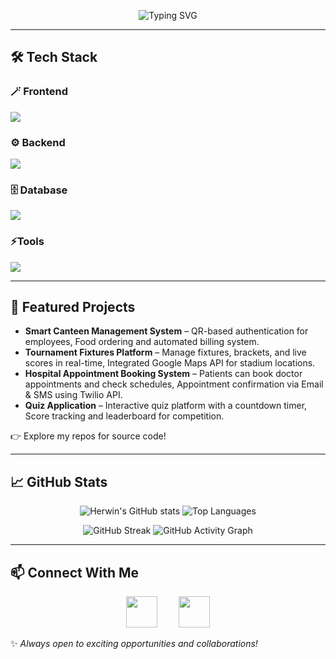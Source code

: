 <p align="center">
  <img src="https://readme-typing-svg.herokuapp.com?font=Fira+Code&weight=600&size=28&pause=1000&color=00C4FF&center=true&vCenter=true&width=700&lines=Hi+there+👋+I'm+Herwin+Stenil+E!;Python+%26+Django+Full-Stack+Developer;Always+Learning+New+Technologies+🚀" alt="Typing SVG" />
</p>

---

## 🛠 Tech Stack  

### 🪄 Frontend  
<p>
  <img src="https://skillicons.dev/icons?i=html,css,js,bootstrap" />
</p>

### ⚙️ Backend  
<p>
  <img src="https://skillicons.dev/icons?i=python,django,flask" />
</p>

### 🗄️ Database  
<p>
  <img src="https://skillicons.dev/icons?i=sqlite,mongodb" />
</p>

### ⚡Tools  
<p>
  <img src="https://skillicons.dev/icons?i=git,github,vscode" />
</p>

---

## 🌟 Featured Projects
- **Smart Canteen Management System** – QR-based authentication for employees, Food ordering and automated billing system.  
- **Tournament Fixtures Platform** – Manage fixtures, brackets, and live scores in real-time, Integrated Google Maps API for stadium locations.
- **Hospital Appointment Booking System** – Patients can book doctor appointments and check schedules, Appointment confirmation via Email & SMS using Twilio API.  
- **Quiz Application** – Interactive quiz platform with a countdown timer, Score tracking and leaderboard for competition.  

👉 Explore my repos for source code!

---

## 📈 GitHub Stats

<p align="center">
  <img src="https://github-readme-stats.vercel.app/api?username=Herwinstenil&show_icons=true&theme=blue-green&hide_border=false" alt="Herwin's GitHub stats" />
  <img src="https://github-readme-stats.vercel.app/api/top-langs/?username=Herwinstenil&layout=compact&theme=blue-green&hide_border=false" alt="Top Languages" />
</p>
<p align="center">
  <img src="https://github-readme-streak-stats.herokuapp.com/?user=Herwinstenil&theme=blue-green&hide_border=false" alt="GitHub Streak" />
  <img src="https://github-readme-activity-graph.vercel.app/graph?username=Herwinstenil&bg_color=0d1117&color=00e4ff&line=00e4ff&point=ffffff&area=true&hide_border=false" alt="GitHub Activity Graph" />
</p>
</p>

---

## 📫 Connect With Me  

<p align="center">
  <a href="mailto:herwinstenil24@gmail.com" style="text-decoration:none; margin: 0 15px;">
    <img src="https://skillicons.dev/icons?i=gmail" width="50" height="50" />
  </a>
  <a href="https://www.linkedin.com/in/herwin-stenil-e-b65317263" style="text-decoration:none; margin: 0 15px;">
    <img src="https://skillicons.dev/icons?i=linkedin" width="50" height="50" />
  </a>
</p>


✨ *Always open to exciting opportunities and collaborations!*  


